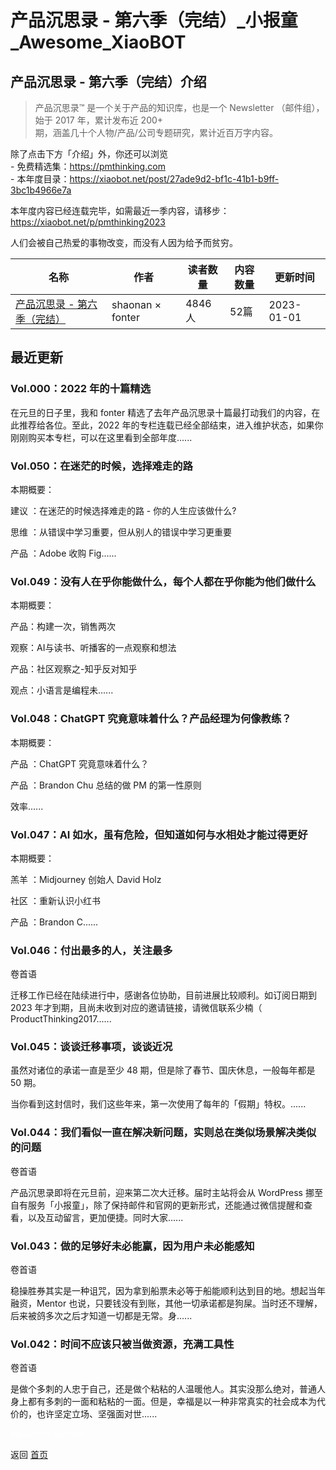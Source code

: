 # 产品沉思录 - 第六季（完结）_小报童_Awesome_XiaoBOT

## 产品沉思录 - 第六季（完结）介绍
> 产品沉思录™ 是一个关于产品的知识库，也是一个 Newsletter （邮件组），始于 2017 年，累计发布近 200+  
期，涵盖几十个人物/产品/公司专题研究，累计近百万字内容。    
    
除了点击下方「介绍」外，你还可以浏览    
\- 免费精选集：https://pmthinking.com    
\- 本年度目录：https://xiaobot.net/post/27ade9d2-bf1c-41b1-b9ff-3bc1b4966e7a    
    
本年度内容已经连载完毕，如需最近一季内容，请移步：https://xiaobot.net/p/pmthinking2023    
    
人们会被自己热爱的事物改变，而没有人因为给予而贫穷。  
  


|名称|作者|读者数量|内容数量|更新时间|
|---|---|---|---|---|
|[产品沉思录 - 第六季（完结）](https://xiaobot.net/p/pmthinking2022?refer=0b133df9-27dc-423b-8101-639049001c13)|shaonan × fonter|4846人|52篇|2023-01-01|

## 最近更新
### Vol.000：2022 年的十篇精选

在元旦的日子里，我和 fonter 精选了去年产品沉思录十篇最打动我们的内容，在此推荐给各位。至此，2022
年的专栏连载已经全部结束，进入维护状态，如果你刚刚购买本专栏，可以在这里看到全部年度......

### Vol.050：在迷茫的时候，选择难走的路

本期概要：

建议 ：在迷茫的时候选择难走的路 - 你的人生应该做什么?

思维 ：从错误中学习重要，但从别人的错误中学习更重要

产品 ：Adobe 收购 Fig......

### Vol.049：没有人在乎你能做什么，每个人都在乎你能为他们做什么

本期概要：

产品：构建一次，销售两次

观察：AI与读书、听播客的一点观察和想法

产品：社区观察之-知乎反对知乎

观点：小语言是编程未......

### Vol.048：ChatGPT 究竟意味着什么？产品经理为何像教练？

本期概要：

产品  ：ChatGPT 究竟意味着什么？

产品  ：Brandon Chu 总结的做 PM 的第一性原则

效率......

### Vol.047：AI 如水，虽有危险，但知道如何与水相处才能过得更好

本期概要：

羔羊  ：Midjourney 创始人 David Holz

社区  ：重新认识小红书

产品  ：Brandon C......

### Vol.046：付出最多的人，关注最多

卷首语

迁移工作已经在陆续进行中，感谢各位协助，目前进展比较顺利。如订阅日期到 2023 年才到期，且尚未收到对应的邀请链接，请微信联系少楠（
ProductThinking2017......

### Vol.045：谈谈迁移事项，谈谈近况

虽然对诸位的承诺一直是至少 48 期，但是除了春节、国庆休息，一般每年都是 50 期。

当你看到这封信时，我们这些年来，第一次使用了每年的「假期」特权。......

### Vol.044：我们看似一直在解决新问题，实则总在类似场景解决类似的问题

卷首语

产品沉思录即将在元旦前，迎来第二次大迁移。届时主站将会从 WordPress
挪至自有服务「小报童」，除了保持邮件和官网的更新形式，还能通过微信提醒和查看，以及互动留言，更加便捷。同时大家......

### Vol.043：做的足够好未必能赢，因为用户未必能感知

卷首语

稳操胜券其实是一种诅咒，因为拿到船票未必等于船能顺利达到目的地。想起当年融资，Mentor
也说，只要钱没有到账，其他一切承诺都是狗屎。当时还不理解，后来被鸽多次之后才知道一切都是无常。身......

### Vol.042：时间不应该只被当做资源，充满工具性

卷首语

是做个多刺的人忠于自己，还是做个粘粘的人温暖他人。其实没那么绝对，普通人身上都有多刺的一面和粘粘的一面。但是，幸福是以一种非常真实的社会成本为代价的，也许坚定立场、坚强面对世......


<a href="https://github.com/Reno9527/awesome-xiaobot" style="color: white; text-decoration: none;">awesome-xiaobot</a>

返回 [首页](../README.md)
